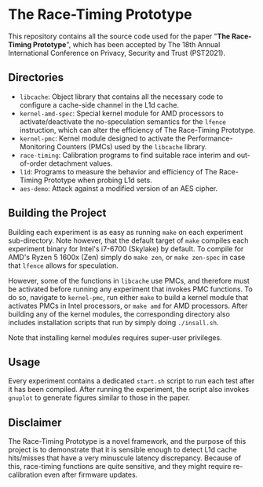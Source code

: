 # The Race-Timing Prototype
This repository contains all the source code used for the paper "**The Race-Timing Prototype**", which has been accepted by The 18th Annual International Conference on Privacy, Security and Trust (PST2021).

## Directories
- `libcache`: Object library that contains all the necessary code to configure a cache-side channel in the L1d cache.
- `kernel-amd-spec`: Special kernel module for AMD processors to activate/deactivate the no-speculation semantics for the `lfence` instruction, which can alter the efficiency of The Race-Timing Prototype.
- `kernel-pmc`: Kernel module designed to activate the Performance-Monitoring Counters (PMCs) used by the `libcache` library.
- `race-timing`: Calibration programs to find suitable race interim and out-of-order detachment values.
- `l1d`: Programs to measure the behavior and efficiency of The Race-Timing Prototype when probing L1d sets.
- `aes-demo`: Attack against a modified version of an AES cipher.

## Building the Project
Building each experiment is as easy as running `make` on each experiment sub-directory. Note however, that the default target of `make` compiles each experiment binary for Intel's i7-6700 (Skylake) by default. To compile for AMD's Ryzen 5 1600x (Zen) simply do `make zen`, or `make zen-spec` in case that `lfence` allows for speculation.

However, some of the functions in `libcache` use PMCs, and therefore must be activated before running any experiment that invokes PMC functions. To do so, navigate to `kernel-pmc`, run either `make` to build a kernel module that activates PMCs in Intel processors, or `make amd` for AMD processors. After building any of the kernel modules, the corresponding directory also includes installation scripts that run by simply doing `./insall.sh`.

Note that installing kernel modules requires super-user privileges.

## Usage
Every experiment contains a dedicated `start.sh` script to run each test after it has been compiled. After running the experiment, the script also invokes `gnuplot` to generate figures similar to those in the paper.

## Disclaimer
The Race-Timing Prototype is a novel framework, and the purpose of this project is to demonstrate that it is sensible enough to detect L1d cache hits/misses that have a very minuscule latency discrepancy. Because of this, race-timing functions are quite sensitive, and they might require re-calibration even after firmware updates.
